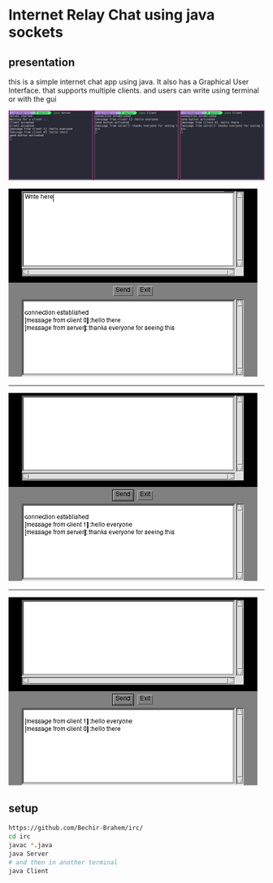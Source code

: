 # Internet Relay Chat using java sockets

## presentation

this is a simple internet chat app using java. It also has a Graphical User Interface.
that supports multiple clients. and users can write using terminal or with the gui


![Terminals](images/terminals.png)
  
![Interface](images/i1.png)
<hr>

![Interface](images/i2.png)
<hr>

![Interface](images/i3.png)


## setup 

```bash
https://github.com/Bechir-Brahem/irc/
cd irc
javac *.java
java Server
# and then in another terminal
java Client
```


